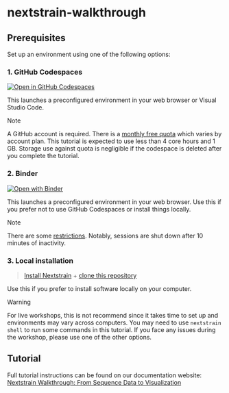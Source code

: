 # nextstrain-walkthrough

## Prerequisites

Set up an environment using one of the following options:

### 1. GitHub Codespaces

[![Open in GitHub Codespaces](https://github.com/codespaces/badge.svg)](https://codespaces.new/nextstrain/nextstrain-walkthrough)

This launches a preconfigured environment in your web browser or Visual Studio Code.

> [!NOTE]
> A GitHub account is required. There is a [monthly free quota](https://docs.github.com/en/billing/managing-billing-for-your-products/managing-billing-for-github-codespaces/about-billing-for-github-codespaces#monthly-included-storage-and-core-hours-for-personal-accounts) which varies by account plan.
> This tutorial is expected to use less than 4 core hours and 1 GB.
> Storage use against quota is negligible if the codespace is deleted after you complete the tutorial.

### 2. Binder

[![Open with Binder](https://mybinder.org/badge_logo.svg)](https://mybinder.org/v2/gh/nextstrain/nextstrain-walkthrough/HEAD)

This launches a preconfigured environment in your web browser.
Use this if you prefer not to use GitHub Codespaces or install things locally.

> [!NOTE]
> There are some [restrictions](https://mybinder.readthedocs.io/en/latest/about/user-guidelines.html#resources-available).
> Notably, sessions are shut down after 10 minutes of inactivity.

### 3. Local installation

> [Install Nextstrain](https://docs.nextstrain.org/en/latest/install.html) +
> [clone this repository](https://docs.github.com/en/repositories/creating-and-managing-repositories/cloning-a-repository)

Use this if you prefer to install software locally on your computer.

> [!WARNING]
> For live workshops, this is not recommend since it takes time to set up and environments may vary across computers.
> You may need to use `nextstrain shell` to run some commands in this tutorial.
> If you face any issues during the workshop, please use one of the other options.

## Tutorial

Full tutorial instructions can be found on our documentation website: [Nextstrain Walkthrough: From Sequence Data to Visualization](https://nextstrain--249.org.readthedocs.build/en/249/tutorials/nextstrain-walkthrough.html)
